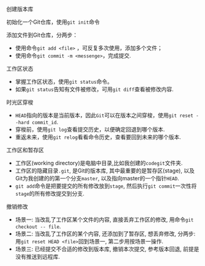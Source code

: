 创建版本库

初始化一个Git仓库，使用`git init`命令

添加文件到Git仓库，分两步：

* 使用命令`git add <file>` ，可反复多次使用，添加多个文件；
* 使用命令`git commit -m <messenge>`，完成提交.



工作区状态

* 掌握工作区状态，使用`git status`命令。
* 如果`git status`告知有文件被修改，可用`git diff`查看被修改内容.



时光区穿梭

* `HEAD`指向的版本是当前版本，因此`Git`可以在版本之间穿梭，使用`git reset --hard commit_id`.
* 穿梭前，使用`git log`查看提交历史，以便确定回退到哪个版本.
* 重返未来，使用`git relog`看看命令历史，查看要回到未来的哪个版本.

工作区和暂存区
* 工作区(working directory)是电脑中目录,比如我创建的`codegit`文件夹.
* 工作区的隐藏目录`.git`, 是Git的版本库, 其中最重要的是暂存区(stage), 以及Git为我创建的的第一个分支`master`, 以及指向master的一个指针`HEAD`.
* `git add`命令是把要提交的所有修改放到`stage`, 然后执行`git commit`一次性将`stage`的所有修改提交到分支.

撤销修改
* 场景一: 当改乱了工作区某个文件的内容, 直接丢弃工作区的修改, 用命令`git checkout -- file`.
* 场景二: 当改乱了工作区的某个内容, 还添加到了暂存区, 想丢弃修改, 分两步: 用`git reset HEAD <file>`回到场景一, 第二步用按场景一操作.
* 场景三: 已经提交不合适的修改到版本库, 撤销本次提交, 参考版本回退, 前提是没有推送到远程库.